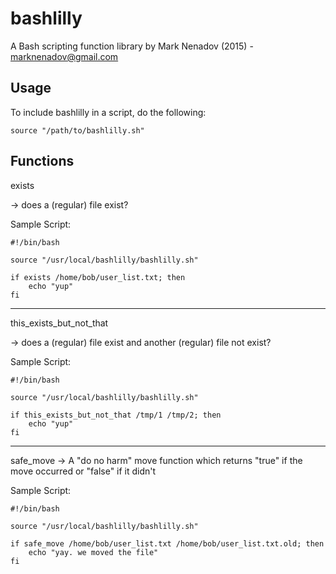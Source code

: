 # bashlilly
A Bash scripting function library by Mark Nenadov (2015) - marknenadov@gmail.com

Usage
-----

To include bashlilly in a script, do the following:

`source "/path/to/bashlilly.sh"`

Functions
---------

exists

-> does a (regular) file exist?

Sample Script:

```
#!/bin/bash

source "/usr/local/bashlilly/bashlilly.sh"

if exists /home/bob/user_list.txt; then
	echo "yup"
fi
```


---

this_exists_but_not_that

-> does a (regular) file exist and another (regular) file not exist?

Sample Script:

```
#!/bin/bash

source "/usr/local/bashlilly/bashlilly.sh"

if this_exists_but_not_that /tmp/1 /tmp/2; then
	echo "yup"
fi
```

---

safe_move 
-> A "do no harm" move function which returns "true" if the move occurred or "false" if it didn't

Sample Script:

```
#!/bin/bash

source "/usr/local/bashlilly/bashlilly.sh"

if safe_move /home/bob/user_list.txt /home/bob/user_list.txt.old; then
	echo "yay. we moved the file"
fi
```
